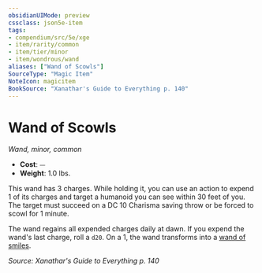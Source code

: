 ```yaml
---
obsidianUIMode: preview
cssclass: json5e-item
tags:
- compendium/src/5e/xge
- item/rarity/common
- item/tier/minor
- item/wondrous/wand
aliases: ["Wand of Scowls"]
SourceType: "Magic Item"
NoteIcon: magicitem
BookSource: "Xanathar's Guide to Everything p. 140"
---
```

# Wand of Scowls
*Wand, minor, common*  

- **Cost**: ⏤
- **Weight**: 1.0 lbs.

This wand has 3 charges. While holding it, you can use an action to expend 1 of its charges and target a humanoid you can see within 30 feet of you. The target must succeed on a DC 10 Charisma saving throw or be forced to scowl for 1 minute.

The wand regains all expended charges daily at dawn. If you expend the wand's last charge, roll a `d20`. On a 1, the wand transforms into a [wand of smiles](/2-Mechanics/CLI/items/wand-of-smiles-xge.md).

*Source: Xanathar's Guide to Everything p. 140*